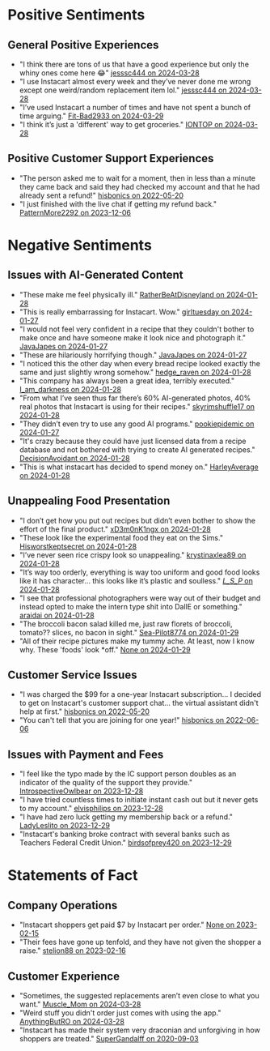 # Positive Sentiments

## General Positive Experiences
- "I think there are tons of us that have a good experience but only the whiny ones come here 😂" [jesssc444 on 2024-03-28](https://www.reddit.com/r/instacart/comments/1bpepe3/whos_in_the_wrong_here/kwylqgh/)
- "I use Instacart almost every week and they’ve never done me wrong except one weird/random replacement item lol." [jesssc444 on 2024-03-28](https://www.reddit.com/r/instacart/comments/1bpepe3/whos_in_the_wrong_here/kwylqgh/)
- "I’ve used Instacart a number of times and have not spent a bunch of time arguing." [Fit-Bad2933 on 2024-03-29](https://www.reddit.com/r/instacart/comments/1bpepe3/whos_in_the_wrong_here/kx2v3sp/)
- "I think it’s just a 'different' way to get groceries." [IONTOP on 2024-03-28](https://www.reddit.com/r/instacart/comments/1bpepe3/whos_in_the_wrong_here/kwyull2/)

## Positive Customer Support Experiences
- "The person asked me to wait for a moment, then in less than a minute they came back and said they had checked my account and that he had already sent a refund!" [hisbonics on 2022-05-20](https://www.reddit.com/r/instacart/comments/utow9i/instacart_membership_refund_99/)
- "I just finished with the live chat if getting my refund back." [PatternMore2292 on 2023-12-06](https://www.reddit.com/r/instacart/comments/utow9i/instacart_membership_refund_99/kc84mdr/)

# Negative Sentiments

## Issues with AI-Generated Content
- "These make me feel physically ill." [RatherBeAtDisneyland on 2024-01-28](https://www.reddit.com/r/instacart/comments/1acd3f2/instacart_is_using_poorlymade_aigenerated_photos/kjvrcrl/)
- "This is really embarrassing for Instacart. Wow." [girltuesday on 2024-01-27](https://www.reddit.com/r/instacart/comments/1acd3f2/instacart_is_using_poorlymade_aigenerated_photos/kjud83g/)
- "I would not feel very confident in a recipe that they couldn't bother to make once and have someone make it look nice and photograph it." [JavaJapes on 2024-01-27](https://www.reddit.com/r/instacart/comments/1acd3f2/instacart_is_using_poorlymade_aigenerated_photos/kjuypnc/)
- "These are hilariously horrifying though." [JavaJapes on 2024-01-27](https://www.reddit.com/r/instacart/comments/1acd3f2/instacart_is_using_poorlymade_aigenerated_photos/kjuypnc/)
- "I noticed this the other day when every bread recipe looked exactly the same and just slightly wrong somehow." [hedge_raven on 2024-01-28](https://www.reddit.com/r/instacart/comments/1acd3f2/instacart_is_using_poorlymade_aigenerated_photos/kjvwh7z/)
- "This company has always been a great idea, terribly executed." [I_am_darkness on 2024-01-28](https://www.reddit.com/r/instacart/comments/1acd3f2/instacart_is_using_poorlymade_aigenerated_photos/kjwuhu8/)
- "From what I’ve seen thus far there’s 60% AI-generated photos, 40% real photos that Instacart is using for their recipes." [skyrimshuffle17 on 2024-01-28](https://www.reddit.com/r/instacart/comments/1acd3f2/instacart_is_using_poorlymade_aigenerated_photos/kjy2jh5/)
- "They didn’t even try to use any good AI programs." [pookiepidemic on 2024-01-27](https://www.reddit.com/r/instacart/comments/1acd3f2/instacart_is_using_poorlymade_aigenerated_photos/kjuf82j/)
- "It's crazy because they could have just licensed data from a recipe database and not bothered with trying to create AI generated recipes." [DecisionAvoidant on 2024-01-28](https://www.reddit.com/r/instacart/comments/1acd3f2/instacart_is_using_poorlymade_aigenerated_photos/kjw35f4/)
- "This is what instacart has decided to spend money on." [HarleyAverage on 2024-01-28](https://www.reddit.com/r/instacart/comments/1acd3f2/instacart_is_using_poorlymade_aigenerated_photos/kjx4kmh/)

## Unappealing Food Presentation
- "I don’t get how you put out recipes but didn’t even bother to show the effort of the final product." [xD3m0nK1ngx on 2024-01-28](https://www.reddit.com/r/instacart/comments/1ad275h/more_aigenerated_photos_instacart_is_using_for/kjyvtki/)
- "These look like the experimental food they eat on the Sims." [Hisworstkeptsecret on 2024-01-28](https://www.reddit.com/r/instacart/comments/1ad275h/more_aigenerated_photos_instacart_is_using_for/kjz96k4/)
- "I’ve never seen rice crispy look so unappealing." [krystinaxlea89 on 2024-01-28](https://www.reddit.com/r/instacart/comments/1ad275h/more_aigenerated_photos_instacart_is_using_for/kk00zwu/)
- "It’s way too orderly, everything is way too uniform and good food looks like it has character… this looks like it’s plastic and soulless." [_L_S_P_ on 2024-01-28](https://www.reddit.com/r/instacart/comments/1ad275h/more_aigenerated_photos_instacart_is_using_for/kk0fwy5/)
- "I see that professional photographers were way out of their budget and instead opted to make the intern type shit into DallE or something." [araidai on 2024-01-28](https://www.reddit.com/r/instacart/comments/1ad275h/more_aigenerated_photos_instacart_is_using_for/kjzm8im/)
- "The broccoli bacon salad killed me, just raw florets of broccoli, tomato?? slices, no bacon in sight." [Sea-Pilot8774 on 2024-01-29](https://www.reddit.com/r/instacart/comments/1ad275h/more_aigenerated_photos_instacart_is_using_for/kk2hpw8/)
- "All of their recipe pictures make my tummy ache. At least, now I know why. These 'foods' look *off." [None on 2024-01-29](https://www.reddit.com/r/instacart/comments/1ad275h/more_aigenerated_photos_instacart_is_using_for/kk1nsj3/)

## Customer Service Issues
- "I was charged the $99 for a one-year Instacart subscription... I decided to get on Instacart's customer support chat... the virtual assistant didn't help at first." [hisbonics on 2022-05-20](https://www.reddit.com/r/instacart/comments/utow9i/instacart_membership_refund_99/)
- "You can't tell that you are joining for one year!" [hisbonics on 2022-06-06](https://www.reddit.com/r/instacart/comments/utow9i/instacart_membership_refund_99/)

## Issues with Payment and Fees
- "I feel like the typo made by the IC support person doubles as an indicator of the quality of the support they provide." [IntrospectiveOwlbear on 2023-12-28](https://www.reddit.com/r/instacart/comments/18t176d/no_payment_from_instacart_for_over_4_weeks/kfbh2tx/)
- "I have tried countless times to initiate instant cash out but it never gets to my account." [elvisphilips on 2023-12-28](https://www.reddit.com/r/instacart/comments/18t176d/no_payment_from_instacart_for_over_4_weeks/kfaxs5w/)
- "I have had zero luck getting my membership back or a refund." [LadyLeslito on 2023-12-29](https://www.reddit.com/r/instacart/comments/18t176d/no_payment_from_instacart_for_over_4_weeks/kfgnc1v/)
- "Instacart's banking broke contract with several banks such as Teachers Federal Credit Union." [birdsofprey420 on 2023-12-29](https://www.reddit.com/r/instacart/comments/18t176d/no_payment_from_instacart_for_over_4_weeks/kfd8eox/)

# Statements of Fact

## Company Operations
- "Instacart shoppers get paid $7 by Instacart per order." [None on 2023-02-15](https://www.reddit.com/r/instacart/comments/112ejhl/instacart_needs_to_stop_encouraging_5_tips/j8l48s3/)
- "Their fees have gone up tenfold, and they have not given the shopper a raise." [stelion88 on 2023-02-16](https://www.reddit.com/r/instacart/comments/112ejhl/instacart_needs_to_stop_encouraging_5_tips/j8prfop/)

## Customer Experience
- "Sometimes, the suggested replacements aren’t even close to what you want." [Muscle_Mom on 2024-03-28](https://www.reddit.com/r/instacart/comments/1bpepe3/whos_in_the_wrong_here/kx0flf9/)
- "Weird stuff you didn't order just comes with using the app." [AnythingButRO on 2024-03-28](https://www.reddit.com/r/instacart/comments/1bpepe3/whos_in_the_wrong_here/kx0ex5o/)
- "Instacart has made their system very draconian and unforgiving in how shoppers are treated." [SuperGandalff on 2020-09-03](https://www.reddit.com/r/instacart/comments/ilu91y/can_the_instacart_shopper_not_see_the/g3vkp8k/)